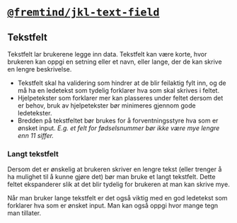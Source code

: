 # [`@fremtind/jkl-text-field`](https://fremtind.github.io/jokul/components/textfield/)

## Tekstfelt
Tekstfelt lar brukerene legge inn data. Tekstfelt kan være korte, hvor brukeren kan oppgi en setning eller et navn, eller lange, der de kan skrive en lengre beskrivelse.

- Tekstfelt skal ha validering som hindrer at de blir feilaktig fylt inn, og de må ha en ledetekst som tydelig forklarer hva som skal skrives i feltet.
- Hjelpetekster som forklarer mer kan plasseres under feltet dersom det er behov, bruk av hjelpetekster bør minimeres gjennom gode ledetekster.
- Bredden på tekstfeltet bør brukes for å forventningsstyre hva som er ønsket input. _E.g. et felt for fødselsnummer bør ikke være mye lengre enn 11 siffer._ 

### Langt tekstfelt
Dersom det er ønskelig at brukeren skriver en lengre tekst (eller trenger å ha mulighet til å kunne gjøre det) bør man bruke et langt tekstfelt. Dette feltet ekspanderer slik at det blir tydelig for brukeren at man kan skrive mye.

Når man bruker lange tekstfelt er det også viktig med en god ledetekst som forklarer hva som er ønsket input. Man kan også oppgi hvor mange tegn man tillater.

